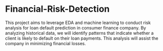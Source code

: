 # Financial-Risk-Detection
This project aims to leverage EDA and machine learning to conduct risk analysis for loan default prediction in consumer finance company. By analyzing historical data, we will identify patterns that indicate whether a client is likely to default on their loan payments. This analysis will assist the company in minimizing financial losses.
